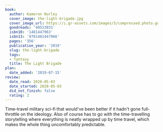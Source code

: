 ```yaml
---
book:
  author: Kameron Hurley
  cover_image: the-light-brigade.jpg
  cover_image_url: https://i.gr-assets.com/images/S/compressed.photo.goodreads.com/books/1537977912l/40523931._SX98_.jpg
  goodreads: '40523931'
  isbn10: '1481447963'
  isbn13: '9781481447966'
  pages: '356'
  publication_year: '2019'
  slug: the-light-brigade
  tags:
  - fantasy
  title: The Light Brigade
plan:
  date_added: '2019-07-15'
review:
  date_read: 2020-05-03
  date_started: 2020-05-03
  did_not_finish: false
  rating: 2
---
```


Time-travel military sci-fi that would've been better if it hadn't gone full-throttle on the ideology. Also of course has to go with the time-travelling storytelling where everything is neatly wrapped up by time travel, which makes the whole thing uncomfortably predictable.
